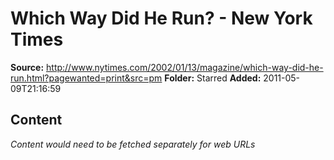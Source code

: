 # Which Way Did He Run? - New York Times

**Source:** http://www.nytimes.com/2002/01/13/magazine/which-way-did-he-run.html?pagewanted=print&src=pm
**Folder:** Starred
**Added:** 2011-05-09T21:16:59




## Content
*Content would need to be fetched separately for web URLs*
